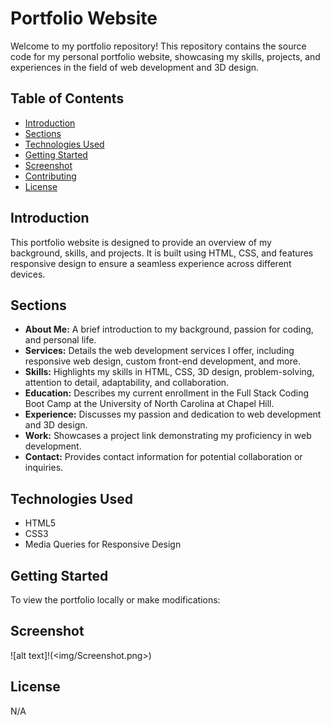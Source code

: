 # Portfolio Website

Welcome to my portfolio repository! This repository contains the source code for my personal portfolio website, showcasing my skills, projects, and experiences in the field of web development and 3D design.

## Table of Contents

- [Introduction](#introduction)
- [Sections](#sections)
- [Technologies Used](#technologies-used)
- [Getting Started](#getting-started)
- [Screenshot](#screenshot)
- [Contributing](#contributing)
- [License](#license)

## Introduction

This portfolio website is designed to provide an overview of my background, skills, and projects. It is built using HTML, CSS, and features responsive design to ensure a seamless experience across different devices.

## Sections

- **About Me:** A brief introduction to my background, passion for coding, and personal life.
- **Services:** Details the web development services I offer, including responsive web design, custom front-end development, and more.
- **Skills:** Highlights my skills in HTML, CSS, 3D design, problem-solving, attention to detail, adaptability, and collaboration.
- **Education:** Describes my current enrollment in the Full Stack Coding Boot Camp at the University of North Carolina at Chapel Hill.
- **Experience:** Discusses my passion and dedication to web development and 3D design.
- **Work:** Showcases a project link demonstrating my proficiency in web development.
- **Contact:** Provides contact information for potential collaboration or inquiries.

## Technologies Used

- HTML5
- CSS3
- Media Queries for Responsive Design

## Getting Started

To view the portfolio locally or make modifications:

## Screenshot

![alt text]!(<img/Screenshot.png>)


## License

N/A